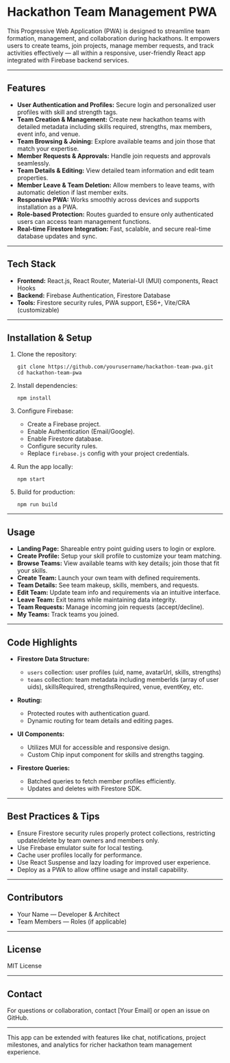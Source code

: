 # Hackathon Team Management PWA

This Progressive Web Application (PWA) is designed to streamline team formation, management, and collaboration during hackathons. It empowers users to create teams, join projects, manage member requests, and track activities effectively — all within a responsive, user-friendly React app integrated with Firebase backend services.

---

## Features

- **User Authentication and Profiles:** Secure login and personalized user profiles with skill and strength tags.
- **Team Creation & Management:** Create new hackathon teams with detailed metadata including skills required, strengths, max members, event info, and venue.
- **Team Browsing & Joining:** Explore available teams and join those that match your expertise.
- **Member Requests & Approvals:** Handle join requests and approvals seamlessly.
- **Team Details & Editing:** View detailed team information and edit team properties.
- **Member Leave & Team Deletion:** Allow members to leave teams, with automatic deletion if last member exits.
- **Responsive PWA:** Works smoothly across devices and supports installation as a PWA.
- **Role-based Protection:** Routes guarded to ensure only authenticated users can access team management functions.
- **Real-time Firestore Integration:** Fast, scalable, and secure real-time database updates and sync.

---

## Tech Stack

- **Frontend:** React.js, React Router, Material-UI (MUI) components, React Hooks
- **Backend:** Firebase Authentication, Firestore Database
- **Tools:** Firestore security rules, PWA support, ES6+, Vite/CRA (customizable)

---

## Installation & Setup

1. Clone the repository:

   ```
   git clone https://github.com/yourusername/hackathon-team-pwa.git
   cd hackathon-team-pwa
   ```

2. Install dependencies:

   ```
   npm install
   ```

3. Configure Firebase:

   - Create a Firebase project.
   - Enable Authentication (Email/Google).
   - Enable Firestore database.
   - Configure security rules.
   - Replace `firebase.js` config with your project credentials.

4. Run the app locally:

   ```
   npm start
   ```

5. Build for production:
   ```
   npm run build
   ```

---

## Usage

- **Landing Page:** Shareable entry point guiding users to login or explore.
- **Create Profile:** Setup your skill profile to customize your team matching.
- **Browse Teams:** View available teams with key details; join those that fit your skills.
- **Create Team:** Launch your own team with defined requirements.
- **Team Details:** See team makeup, skills, members, and requests.
- **Edit Team:** Update team info and requirements via an intuitive interface.
- **Leave Team:** Exit teams while maintaining data integrity.
- **Team Requests:** Manage incoming join requests (accept/decline).
- **My Teams:** Track teams you joined.

---

## Code Highlights

- **Firestore Data Structure:**

  - `users` collection: user profiles (uid, name, avatarUrl, skills, strengths)
  - `teams` collection: team metadata including memberIds (array of user uids), skillsRequired, strengthsRequired, venue, eventKey, etc.

- **Routing:**

  - Protected routes with authentication guard.
  - Dynamic routing for team details and editing pages.

- **UI Components:**

  - Utilizes MUI for accessible and responsive design.
  - Custom Chip input component for skills and strengths tagging.

- **Firestore Queries:**
  - Batched queries to fetch member profiles efficiently.
  - Updates and deletes with Firestore SDK.

---

## Best Practices & Tips

- Ensure Firestore security rules properly protect collections, restricting update/delete by team owners and members only.
- Use Firebase emulator suite for local testing.
- Cache user profiles locally for performance.
- Use React Suspense and lazy loading for improved user experience.
- Deploy as a PWA to allow offline usage and install capability.

---

## Contributors

- Your Name — Developer & Architect
- Team Members — Roles (if applicable)

---

## License

MIT License

---

## Contact

For questions or collaboration, contact [Your Email] or open an issue on GitHub.

---

This app can be extended with features like chat, notifications, project milestones, and analytics for richer hackathon team management experience.
